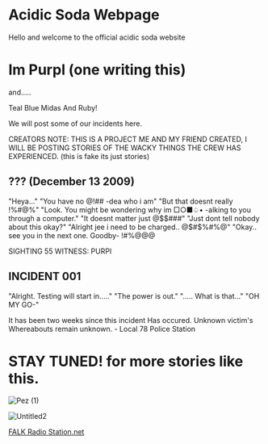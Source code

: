 # Acidic Soda Webpage
Hello and welcome to the official acidic soda website

# Im Purpl (one writing this)

and.....

Teal
Blue
Midas
And Ruby!

We will post some of our incidents here.

CREATORS NOTE: THIS IS A PROJECT ME AND MY FRIEND CREATED, I WILL BE POSTING STORIES OF THE WACKY THINGS THE CREW HAS EXPERIENCED. (this is fake its just stories)

## ??? (December 13 2009)


"Heya..."
"You have no @$!%$## -dea who i am"
"But that doesnt really !%#@%"
"Look. You might be wondering why im □○■♤• -alking to you through a computer."
"It doesnt matter just @$$###"
"Just dont tell nobody about this okay?"
"Alright jee i need to be charged.. @$#$%#%@"
"Okay.. see you in the next one. Goodby- !#%@@@


SIGHTING 55
WITNESS: PURPl                                                                                  

## INCIDENT 001


"Alright. Testing will start in....."
"The power is out."
"..... What is that..." 
"OH MY GO-"
  
 It has been two weeks since this incident Has occured. Unknown victim's Whereabouts remain unknown. - Local 78 Police Station




# STAY TUNED! for more stories like this.





![Pez (1)](https://user-images.githubusercontent.com/120463393/207316096-7a5f90db-1f1c-4a69-ab31-4d7dccbdeaa6.png)

![Untitled2](https://user-images.githubusercontent.com/120463393/207843407-203c00ca-d8c8-46f2-9464-852bfe7652ce.png)




[FALK Radio Station.net](falkstation.com)
